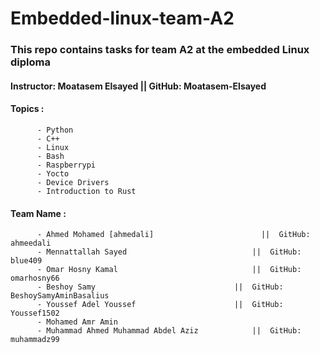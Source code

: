 # Embedded-linux-team-A2
### This repo contains tasks for team A2 at the embedded Linux diploma 
#### Instructor: Moatasem Elsayed  ||  GitHub: Moatasem-Elsayed

#### Topics :         
          - Python
          - C++
          - Linux
          - Bash
          - Raspberrypi
          - Yocto
          - Device Drivers 
          - Introduction to Rust
#### Team Name : 
          - Ahmed Mohamed [ahmedali]	                    ||  GitHub: ahmeedali
          - Mennattallah Sayed                	          ||  GitHub: blue409
          - Omar Hosny Kamal                   	          ||  GitHub: omarhosny66
          - Beshoy Samy	                              ||  GitHub: BeshoySamyAminBasalius
          - Youssef Adel Youssef           	          ||  GitHub: Youssef1502
          - Mohamed Amr Amin	
          - Muhammad Ahmed Muhammad Abdel Aziz	          ||  GitHub: muhammadz99
